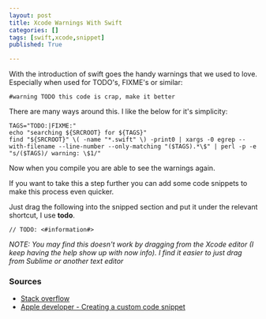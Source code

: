 ```yaml
---
layout: post
title: Xcode Warnings With Swift
categories: []
tags: [swift,xcode,snippet]
published: True

---
```

With the introduction of swift goes the handy warnings that we used to love. Especially when used for TODO's, FIXME's or similar:

	#warning TODO this code is crap, make it better

There are many ways around this. I like the below for it's simplicity:

	TAGS="TODO:|FIXME:"
	echo "searching ${SRCROOT} for ${TAGS}"
	find "${SRCROOT}" \( -name "*.swift" \) -print0 | xargs -0 egrep --with-filename --line-number --only-matching "($TAGS).*\$" | perl -p -e "s/($TAGS)/ warning: \$1/"

Now when you compile you are able to see the warnings again.

If you want to take this a step further you can add some code snippets to make this process even quicker.

Just drag the following into the snipped section and put it under the relevant shortcut, I use **todo**.

	// TODO: <#information#>

_NOTE: You may find this doesn't work by dragging from the Xcode editor (I keep having the help show up with now info). I find it easier to just drag from Sublime or another text editor_

### Sources
- [Stack overflow](http://stackoverflow.com/a/26869489)
- [Apple developer - Creating a custom code snippet](https://developer.apple.com/library/ios/recipes/xcode_help-source_editor/chapters/CreatingaCustomCodeSnippet.html)